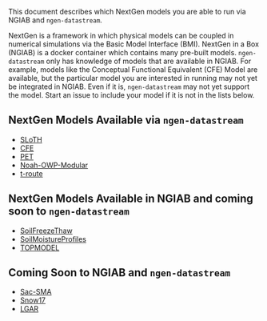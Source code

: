 This document describes which NextGen models you are able to run via NGIAB and `ngen-datastream`.

NextGen is a framework in which physical models can be coupled in numerical simulations via the Basic Model Interface (BMI). NextGen in a Box (NGIAB) is a docker container which contains many pre-built models. `ngen-datastream` only has knowledge of models that are available in NGIAB. For example, models like the Conceptual Functional Equivalent (CFE) Model are available, but the particular model you are interested in running may not yet be integrated in NGIAB. Even if it is, `ngen-datastream` may not yet support the model.  Start an issue to include your model if it is not in the lists below.

## NextGen Models Available via `ngen-datastream`
* [SLoTH](https://github.com/NOAA-OWP/SLoTH)
* [CFE](https://github.com/NOAA-OWP/cfe)
* [PET](https://github.com/NOAA-OWP/evapotranspiration)
* [Noah-OWP-Modular](https://github.com/NOAA-OWP/noah-owp-modular)
* [t-route](https://github.com/NOAA-OWP/t-route)

## NextGen Models Available in NGIAB and coming soon to `ngen-datastream`
* [SoilFreezeThaw](https://github.com/NOAA-OWP/SoilFreezeThaw)
* [SoilMoistureProfiles](https://github.com/NOAA-OWP/SoilMoistureProfiles)
* [TOPMODEL](https://github.com/NOAA-OWP/topmodel)
  
## Coming Soon to NGIAB and `ngen-datastream`
* [Sac-SMA](https://github.com/NOAA-OWP/sac-sma)
* [Snow17](https://github.com/NOAA-OWP/snow17)
* [LGAR](https://github.com/NOAA-OWP/LGAR-C)


